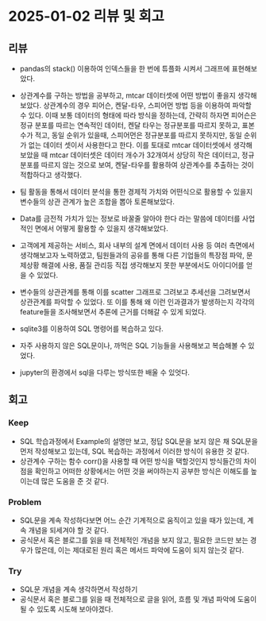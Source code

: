 # 2025-01-02 리뷰 및 회고

## 리뷰
- pandas의 stack() 이용하여 인덱스들을 한 번에 튜플화 시켜서 그래프에 표현해보았다.
- 상관계수를 구하는 방법을 공부하고, mtcar 데이터셋에 어떤 방법이 좋을지 생각해보았다. 상관계수의 경우 피어슨, 켄달-타우, 스피어먼 방법 등을 이용하여 파악할 수 있다. 이때 보통 데이터의 형태에 따라 방식을 정하는데, 간략히 하자면 피어슨은 정규 분포를 따르는 연속적인 데이터, 켄달 타우는 정규분포를 따르지 못하고, 표본수가 적고, 동일 순위가 있을때, 스피어먼은 정규분포를 따르지 못하지만, 동일 순위가 없는 데이터 셋이서 사용한다고 한다. 이를 토대로 mtcar 데이터셋에서 생각해보았을 때 mtcar 데이터셋은 데이터 개수가 32개여서 상당히 작은 데이터고, 정규분포를 따르지 않는 것으로 보여, 켄달-타우를 활용하여 상관계수를 추출하는 것이 적합하다고 생각했다.
- 팀 활동을 통해서 데이터 분석을 통한 경제적 가치와 어떤식으로 활용할 수 있을지 변수들의 상관 관계가 높은 조합을 뽑아 토론해보았다.
- Data를 금전적 가치가 있는 정보로 바꿀줄 알아야 한다 라는 말씀에 데이터를 사업적인 면에서 어떻게 활용할 수 있을지 생각해보았다. 
- 고객에게 제공하는 서비스, 회사 내부의 설계 면에서 데이터 사용 등 여러 측면에서 생각해보고자 노력하였고, 팀원들과의 공유를 통해 다른 기업들의 특장점 파악, 문제상황 해결에 사용, 품질 관리등 직접 생각해보지 못한 부분에서도 아이디어를 얻을 수 있었다. 
- 변수들의 상관관계를 통해 이를 scatter 그래프로 그려보고 추세선을 그려보면서 상관관계를 파악할 수 있었다. 또 이를 통해 왜 이런 인과결과가 발생하는지 각각의 feature들을 조사해보면서 추론에 근거를 더해갈 수 있게 되었다. 

- sqlite3를 이용하여 SQL 명령어를 복습하고 있다.
- 자주 사용하지 않은 SQL문이나, 까먹은 SQL 기능들을 사용해보고 복습해볼 수 있었다. 
- jupyter의 환경에서 sql을 다루는 방식또한 배울 수 있엇다.

## 회고
### Keep
- SQL 학습과정에서 Example의 설명만 보고, 정답 SQL문을 보지 않은 채 SQL문을 먼저 작성해보고 있는데, SQL 복습하는 과정에서 이러한 방식이 유용한 것 같다. 
- 상관계수 구하는 함수 corr()을 사용할 때 어떤 방식을 택할것인지 방식들간의 차이점을 확인하고 어떠한 상황에서는 어떤 것을 써야하는지 공부한 방식은 이해도를 높이는데 많은 도움을 준 것 같다.

### Problem
- SQL문을 계속 작성하다보면 어느 순간 기계적으로 움직이고 있을 때가 있는데, 계속 개념을 되세겨야 할 것 같다. 
- 공식문서 혹은 블로그를 읽을 때 전체적인 개념을 보지 않고, 필요한 코드만 보는 경우가 많은데, 이는 제대로된 원리 혹은 메서드 파악에 도움이 되지 않는것 같다.

### Try
- SQL문 개념을 계속 생각하면서 작성하기
- 공식문서 혹은 블로그를 읽을 때 전체적으로 글을 읽어, 흐름 및 개념 파악에 도움이 될 수 있도록 시도해 보아야겠다. 